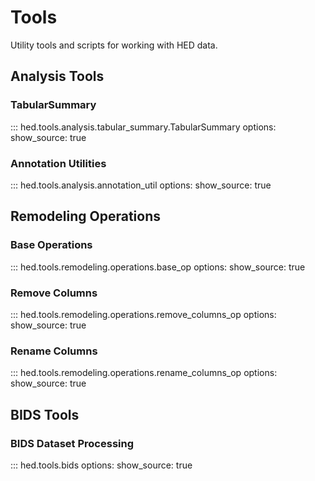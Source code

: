 # Tools

Utility tools and scripts for working with HED data.

## Analysis Tools

### TabularSummary

::: hed.tools.analysis.tabular_summary.TabularSummary
    options:
      show_source: true

### Annotation Utilities

::: hed.tools.analysis.annotation_util
    options:
      show_source: true

## Remodeling Operations

### Base Operations

::: hed.tools.remodeling.operations.base_op
    options:
      show_source: true

### Remove Columns

::: hed.tools.remodeling.operations.remove_columns_op
    options:
      show_source: true

### Rename Columns

::: hed.tools.remodeling.operations.rename_columns_op
    options:
      show_source: true

## BIDS Tools

### BIDS Dataset Processing

::: hed.tools.bids
    options:
      show_source: true
